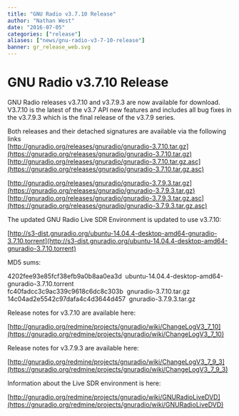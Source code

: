 ```yaml
---
title: "GNU Radio v3.7.10 Release"
author: "Nathan West"
date: "2016-07-05"
categories: ["release"]
aliases: ["news/gnu-radio-v3-7-10-release"]
banner: gr_release_web.svg
---
```


# GNU Radio v3.7.10 Release

GNU Radio releases v3.7.10 and v3.7.9.3 are now available for download. V3.7.10 is the latest of the v3.7 API new features and includes all bug fixes in the v3.7.9.3 which is the final release of the v3.7.9 series.

Both releases and their detached signatures are available via the following links<br />
[http://gnuradio.org/releases/gnuradio/gnuradio-3.7.10.tar.gz](https://gnuradio.org/releases/gnuradio/gnuradio-3.7.10.tar.gz)<br />
[http://gnuradio.org/releases/gnuradio/gnuradio-3.7.10.tar.gz.asc](https://gnuradio.org/releases/gnuradio/gnuradio-3.7.10.tar.gz.asc)

[http://gnuradio.org/releases/gnuradio/gnuradio-3.7.9.3.tar.gz](https://gnuradio.org/releases/gnuradio/gnuradio-3.7.9.3.tar.gz)<br />
[http://gnuradio.org/releases/gnuradio/gnuradio-3.7.9.3.tar.gz.asc](https://gnuradio.org/releases/gnuradio/gnuradio-3.7.9.3.tar.gz.asc)

The updated GNU Radio Live SDR Environment is updated to use v3.7.10:

[http://s3-dist.gnuradio.org/ubuntu-14.04.4-desktop-amd64-gnuradio-3.7.10.torrent](http://s3-dist.gnuradio.org/ubuntu-14.04.4-desktop-amd64-gnuradio-3.7.10.torrent)

MD5 sums:

> <p>
4202fee93e85fcf38efb9a0b8aa0ea3d  ubuntu-14.04.4-desktop-amd64-gnuradio-3.7.10.torrent<br />
fc40fadcc3c9ac339c9618c6dc8c303b  gnuradio-3.7.10.tar.gz<br />
14c04ad2e5542c97dafa4c4d3644d457  gnuradio-3.7.9.3.tar.gz</p>

Release notes for v3.7.10 are available here:

[http://gnuradio.org/redmine/projects/gnuradio/wiki/ChangeLogV3_7_10](https://gnuradio.org/redmine/projects/gnuradio/wiki/ChangeLogV3_7_10)

Release notes for v3.7.9.3 are available here:

[http://gnuradio.org/redmine/projects/gnuradio/wiki/ChangeLogV3_7_9_3](https://gnuradio.org/redmine/projects/gnuradio/wiki/ChangeLogV3_7_9_3)

Information about the Live SDR environment is here:

[http://gnuradio.org/redmine/projects/gnuradio/wiki/GNURadioLiveDVD](https://gnuradio.org/redmine/projects/gnuradio/wiki/GNURadioLiveDVD)
